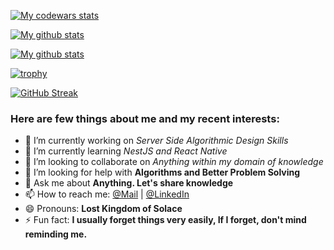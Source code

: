 <!-- ## <img src="https://d33wubrfki0l68.cloudfront.net/61153907292ee2eadefde6627bebef410ef3339e/ff66e/assets/profile.jpg" width="120px" height="auto" /> -->

[![My codewars stats](https://www.codewars.com/users/HeartBeat1608/badges/large)](https://www.codewars.com/users/HeartBeat1608)

[![My github stats](https://github-readme-stats.vercel.app/api?username=HeartBeat1608&show_icons=true&theme=nord&include_all_commits=true)](https://github.com/anuraghazra/github-readme-stats)

[![My github stats](https://github-readme-stats.vercel.app/api?username=HeartBeat1608&show_icons=true&theme=nord&include_all_commits=false&hide=stars,prs,issues,contribs&hide_rank=true&hide_title=true)](https://github.com/anuraghazra/github-readme-stats)

[![trophy](https://github-profile-trophy.vercel.app/?username=HeartBeat1608&theme=nord&row=1&margin-w=6)](https://github.com/ryo-ma/github-profile-trophy)

[![GitHub Streak](https://github-readme-streak-stats.herokuapp.com?user=HeartBeat1608&theme=nord)](https://git.io/streak-stats) 

### Here are few things about me and my recent interests:

- 🔭 I’m currently working on *Server Side Algorithmic Design Skills*
- 🌱 I’m currently learning *NestJS and React Native*
- 👯 I’m looking to collaborate on *Anything within my domain of knowledge*
- 🤔 I’m looking for help with **Algorithms and Better Problem Solving**
- 💬 Ask me about **Anything. Let's share knowledge**
- 📫 How to reach me: [@Mail](mailto:durgeshp1608@gmail.com) | [@LinkedIn](https://www.linkedin.com/in/the-durgesh-pandey/)
- 😄 Pronouns: **Lost Kingdom of Solace**
- ⚡ Fun fact: **I usually forget things very easily, If I forget, don't mind reminding me.**
